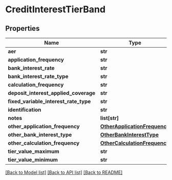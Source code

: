 # CreditInterestTierBand

## Properties
Name | Type | Description | Notes
------------ | ------------- | ------------- | -------------
**aer** | **str** |  | [optional] 
**application_frequency** | **str** |  | [optional] 
**bank_interest_rate** | **str** |  | [optional] 
**bank_interest_rate_type** | **str** |  | [optional] 
**calculation_frequency** | **str** |  | [optional] 
**deposit_interest_applied_coverage** | **str** |  | [optional] 
**fixed_variable_interest_rate_type** | **str** |  | [optional] 
**identification** | **str** |  | [optional] 
**notes** | **list[str]** |  | [optional] 
**other_application_frequency** | [**OtherApplicationFrequency**](OtherApplicationFrequency.md) |  | [optional] 
**other_bank_interest_type** | [**OtherBankInterestType**](OtherBankInterestType.md) |  | [optional] 
**other_calculation_frequency** | [**OtherCalculationFrequency**](OtherCalculationFrequency.md) |  | [optional] 
**tier_value_maximum** | **str** |  | [optional] 
**tier_value_minimum** | **str** |  | [optional] 

[[Back to Model list]](../README.md#documentation-for-models) [[Back to API list]](../README.md#documentation-for-api-endpoints) [[Back to README]](../README.md)


